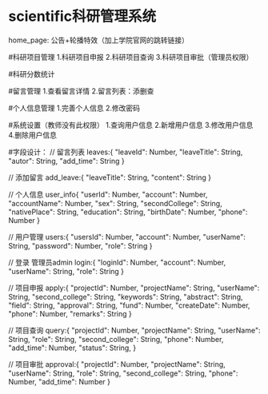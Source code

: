 # scientific科研管理系统
home_page: 公告+轮播特效（加上学院官网的跳转链接）

#科研项目管理
1.科研项目申报
2.科研项目查询
3.科研项目审批（管理员权限）

#科研分数统计

#留言管理
1.查看留言详情
2.留言列表：添删查

#个人信息管理
1.完善个人信息
2.修改密码

#系统设置（教师没有此权限）
1.查询用户信息
2.新增用户信息
3.修改用户信息
4.删除用户信息

#字段设计：
// 留言列表
leaves:{
  "leaveId": Number,
  "leaveTitle": String,
  "autor": String,
  "add_time": String 
}

// 添加留言
add_leave:{
  "leaveTitle": String,
  "content": String
}

// 个人信息
user_info{
  "userId": Number,
  "account": Number,
  "accountName": Number,
  "sex": String,
  "secondCollege": String,
  "nativePlace": String,
  "education": String,
  "birthDate": Number,
  "phone": Number
}

// 用户管理
users:{
  "usersId": Number,
  "account": Number,
  "userName": String,
  "password": Number,
  "role": String
}

// 登录 管理员admin
login:{
  "loginId": Number,
  "account": Number,
  "userName": String,
  "role": String
}

// 项目申报
apply:{
  "projectId": Number,
  "projectName": String,
  "userName": String,
  "second_college": String,
  "keywords": String,
  "abstract": String,
  "field": String,
  "approval": String,
  "fund": Number,
  "createDate": Number,
  "phone": Number,
  "remarks": String
}

// 项目查询
query:{
  "projectId": Number,
  "projectName": String,
  "userName": String,
  "role": String,
  "second_college": String,
  "phone": Number,
  "add_time": Number,
  "status": String,
}

// 项目审批
approval:{
  "projectId": Number,
  "projectName": String,
  "userName": String,
  "role": String,
  "second_college": String,
  "phone": Number,
  "add_time": Number
}
 